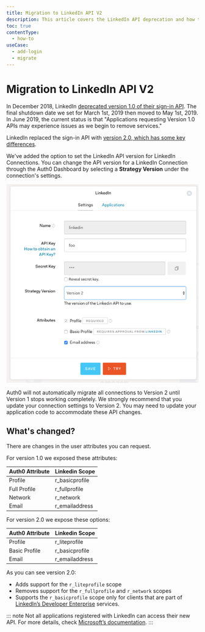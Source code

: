 ```yaml
---
title: Migration to LinkedIn API V2
description: This article covers the LinkedIn API deprecation and how to update your Auth0 LinkedIn Connection.
toc: true
contentType:
  - how-to
useCase:
  - add-login
  - migrate
---
```


# Migration to LinkedIn API V2

In December 2018, LinkedIn [deprecated version 1.0 of their sign-in API](https://engineering.linkedin.com/blog/2018/12/developer-program-updates). The final shutdown date we set for March 1st, 2019 then moved to May 1st, 2019. In June 2019, the current status is that "Applications requesting Version 1.0 APIs may experience issues as we begin to remove services."

LinkedIn replaced the sign-in API with [version 2.0, which has some key differences](https://docs.microsoft.com/en-us/linkedin/consumer/integrations/self-serve/migration-faq?context=linkedin/consumer/context).

We've added the option to set the LinkedIn API version for LinkedIn Connections. You can change the API version for a LinkedIn Connection through the Auth0 Dashboard by selecting a **Strategy Version** under the connection's settings.

![New LinkedIn Connection Settings](/media/articles/connections/social/linkedin/linkedin-connection-new.png)

Auth0 will not automatically migrate all connections to Version 2 until Version 1 stops working completely. We strongly recommend that you update your connection settings to Version 2. You may need to update your application code to accommodate these API changes.

## What's changed?

There are changes in the user attributes you can request.

For version 1.0 we exposed these attributes:

| **Auth0 Attribute**| **Linkedin Scope**|
|----------------|---------------|
| Profile|  r_basicprofile|
| Full Profile  | r_fullprofile|
| Network   | r_network|
| Email | r_emailaddress|

For version 2.0 we expose these options:

| **Auth0 Attribute**| **Linkedin Scope**|
|----------------|---------------|
|Profile|   r_liteprofile|
|Basic Profile| r_basicprofile|
|Email| r_emailaddress|

As you can see version 2.0:

* Adds support for the `r_liteprofile` scope
* Removes support for the `r_fullprofile` and `r_network` scopes
* Supports the `r_basicprofile` scope only for clients that are part of [LinkedIn’s Developer Enterprise](https://docs.microsoft.com/en-us/linkedin/consumer/integrations/self-serve/migration-faq#what-are-the-main-differences-with-the-new-sign-in-with-linkedin) services.

::: note
Not all applications registered with LinkedIn can access their new API. For more details, check [Microsoft’s documentation](https://docs.microsoft.com/en-us/linkedin/consumer/integrations/self-serve/migration-faq#does-my-developer-application-have-access-to-the-linkedin-v2-api).
:::
